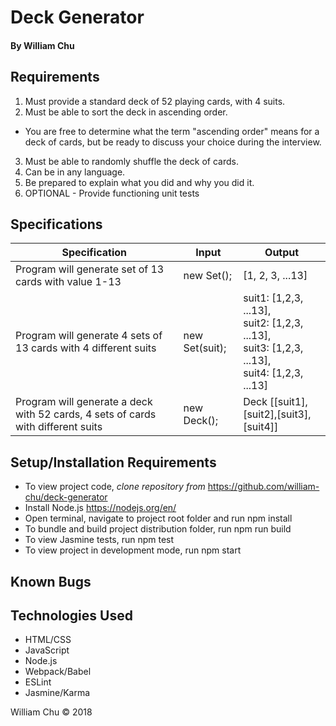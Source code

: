 # **Deck Generator**

#### By William Chu

## Requirements

1. Must provide a standard deck of 52 playing cards, with 4 suits.
2. Must be able to sort the deck in ascending order.
  * You are free to determine what the term "ascending order" means for a deck of cards, but be ready to discuss your choice during the interview.
3. Must be able to randomly shuffle the deck of cards.
4. Can be in any language.
5. Be prepared to explain what you did and why you did it.
6. OPTIONAL - Provide functioning unit tests

## Specifications

| Specification | Input | Output |
| --- | --- | --- |
| Program will generate set of 13 cards with value 1-13 | new Set(); | [1, 2, 3, ...13] |
| Program will generate 4 sets of 13 cards with 4 different suits | new Set(suit);  | suit1: [1,2,3, ...13],<br> suit2: [1,2,3, ...13],<br>  suit3: [1,2,3, ...13],<br> suit4: [1,2,3, ...13] |
| Program will generate a deck with 52 cards, 4 sets of cards with different suits | new Deck(); | Deck [[suit1],[suit2],[suit3],[suit4]] |

## Setup/Installation Requirements

* To view project code, _clone repository from_ https://github.com/william-chu/deck-generator
* Install Node.js https://nodejs.org/en/
* Open terminal, navigate to project root folder and run npm install
* To bundle and build project distribution folder, run npm run build
* To view Jasmine tests, run npm test
* To view project in development mode, run npm start

## Known Bugs

## Technologies Used

* HTML/CSS
* JavaScript
* Node.js
* Webpack/Babel
* ESLint
* Jasmine/Karma

William Chu © 2018
